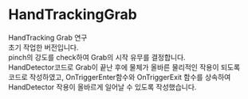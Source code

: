 # HandTrackingGrab
HandTracking  Grab 연구      
초기 작업한 버전입니다.       
pinch의 강도를 check하여 Grab의 시작 유무를 결정합니다.            
HandDetector코드로 Grab이 끝난 후에 물체가 올바른 물리적인 작용이 되도록        
코드로 작성하였고, OnTriggerEnter함수와 OnTriggerExit 함수를 상속하여          
HandDetector 작용이 올바르게 일어날 수 있도록 작성했습니다.  
